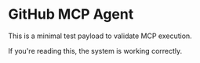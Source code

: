# GitHub MCP Agent

This is a minimal test payload to validate MCP execution.

If you're reading this, the system is working correctly.
